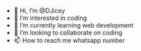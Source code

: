 - 👋 Hi, I’m @DJicey
- 👀 I’m interested in coding 
- 🌱 I’m currently learning web development
- 💞️ I’m looking to collaborate on coding
- 📫 How to reach me whatsapp number

<!---
DJicey/DJicey is a ✨ special ✨ repository because its `README.md` (this file) appears on your GitHub profile.
You can click the Preview link to take a look at your changes.
--->
